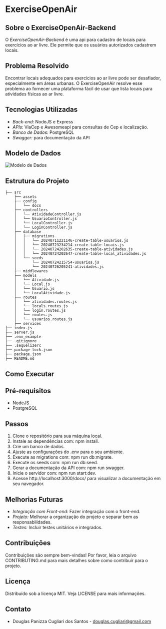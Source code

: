# ExerciseOpenAir

## Sobre o ExerciseOpenAir-Backend

O _ExerciseOpenAir-Backend_ é uma api para cadastro de locais para exercícios ao ar livre. Ele permite que os usuários autorizados cadastrem locais.

## Problema Resolvido

Encontrar locais adequados para exercícios ao ar livre pode ser desafiador, especialmente em áreas urbanas. O ExerciseOpenAir resolve esse problema ao fornecer uma plataforma fácil de usar que lista locais para atividades físicas ao ar livre.

## Tecnologias Utilizadas

- _Back-end:_ NodeJS e Express
- _APIs:_ ViaCep e Awesomeapi para consultas de Cep e localização.
- _Banco de Dados:_ PostgreSQL
- _Swagger:_ para documentação da API

## Modelo de Dados

![Modelo de Dados](./src/assets/modelo-de-dados.png)

## Estrutura do Projeto

```
├── src 
    ├── assets
    ├── config
    │   └── docs
    ├── controllers
    │   └── AtividadeController.js
    │   └── UsuarioController.js
    │   └── LocalController.js
    │   └── LoginController.js  
    ├── database
    │   ├── migrations
    │   │   └── 20240711221146-create-table-usuarios.js
    │   │   └── 20240723234214-create-table-locais.js
    │   │   └── 20240724202635-create-table-atividades.js
    │   │   └── 20240724202647-create-table-local_atividades.js          
    │   └── seeds
    │       └── 20240724215754-usuarios.js
    │       └── 20240726205241-atividades.js    
    ├── middlewares
    ├── models
    │   └── Atividade.js
    │   └── Local.js
    │   └── Usuario.js
    │   └── LocalAtividade.js            
    ├── routes
    │   └── atividades.routes.js
    │   └── locals.routes.js    
    │   └── login.routes.js
    │   └── routes.js
    │   └── usuarios.routes.js            
    ├── services
├── index.js
├── server.js
├── .env_example
├── .gitignore
├── .sequelizerc
├── package-lock.json
├── package.json
├── README.md

```


## Como Executar

## Pré-requisitos

- NodeJS
- PostgreSQL

## Passos

1. Clone o repositório para sua máquina local.
2. Instale as dependências com: npm install.
3. Crie um banco de dados.
4. Ajuste as configurações do .env para o seu ambiente.
5. Execute as migrations com: npm run db:migrate.
6. Execute os seeds com: npm run db:seed.
7. Gerar a documentação da API com: npm run swagger.
8. Inicie o servidor com: npm run start:dev.
9. Acesse http://localhost:3000/docs/ para visualizar a documentação em seu navegador.

## Melhorias Futuras

- _Integração com Front-end:_ Fazer integração com o front-end.
- _Projeto:_ Melhorar a organização do projeto e separar bem as responsabilidades.
- _Testes:_ Incluir testes unitários e integrados.

## Contribuições

Contribuições são sempre bem-vindas! Por favor, leia o arquivo CONTRIBUTING.md para mais detalhes sobre como contribuir para o projeto.

## Licença

Distribuído sob a licença MIT. Veja LICENSE para mais informações.

## Contato

- Douglas Panizza Cugliari dos Santos - douglas.cugliari@gmail.com
